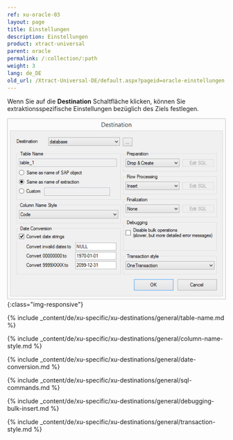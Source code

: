 ```yaml
---
ref: xu-oracle-03
layout: page
title: Einstellungen
description: Einstellungen
product: xtract-universal
parent: oracle
permalink: /:collection/:path
weight: 3
lang: de_DE
old_url: /Xtract-Universal-DE/default.aspx?pageid=oracle-einstellungen
---
```


Wenn Sie auf die **Destination** Schaltfläche klicken, können Sie extraktionsspezifische Einstellungen bezüglich des Ziels festlegen.

![ext_spec_set_de_form_debug](/img/content/ext_spec_set_de_form_debug.png){:class="img-responsive"}

{% include _content/de/xu-specific/xu-destinations/general/table-name.md %}

{% include _content/de/xu-specific/xu-destinations/general/column-name-style.md %}

{% include _content/de/xu-specific/xu-destinations/general/date-conversion.md %}

{% include _content/de/xu-specific/xu-destinations/general/sql-commands.md %}

{% include _content/de/xu-specific/xu-destinations/general/debugging-bulk-insert.md %}

{% include _content/de/xu-specific/xu-destinations/general/transaction-style.md %}

